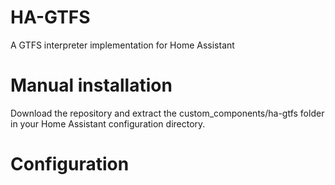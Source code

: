 # HA-GTFS
A GTFS interpreter implementation for Home Assistant

# Manual installation
Download the repository and extract the custom_components/ha-gtfs folder in your Home Assistant configuration directory.

# Configuration
